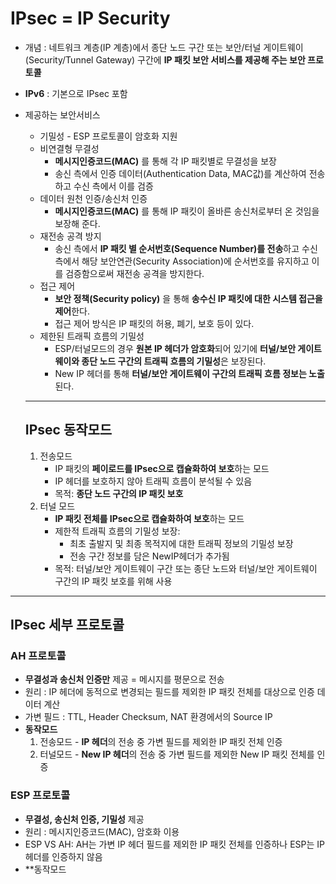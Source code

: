# IPsec = IP Security
* 개념 : 네트워크 계층(IP 계층)에서 종단 노드 구간 또는 보안/터널 게이트웨이(Security/Tunnel Gateway) 구간에 **IP 패킷 보안 서비스를 제공해 주는 보안 프로토콜**
* **IPv6** : 기본으로 IPsec 포함
* 제공하는 보안서비스
  * 기밀성 - ESP 프로토콜이 암호화 지원
  * 비연결형 무결성
    - **메시지인증코드(MAC)** 를 통해 각 IP 패킷별로 무결성을 보장
    - 송신 측에서 인증 데이터(Authentication Data, MAC값)를 계산하여 전송하고 수신 측에서 이를 검증
  * 데이터 원천 인증/송신처 인증
    - **메시지인증코드(MAC)** 를 통해 IP 패킷이 올바른 송신처로부터 온 것임을 보장해 준다.
  * 재전송 공격 방지
    - 송신 측에서 **IP 패킷 별 순서번호(Sequence Number)를 전송**하고 수신 측에서 해당 보안연관(Security Association)에 순서번호를 유지하고 이를 검증함으로써 재전송 공격을 방지한다.
  * 접근 제어
    - **보안 정책(Security policy)** 을 통해 **송수신 IP 패킷에 대한 시스템 접근을 제어**한다.
    - 접근 제어 방식은 IP 패킷의 허용, 폐기, 보호 등이 있다.
  * 제한된 트래픽 흐름의 기밀성
    - ESP/터널모드의 경우 **원본 IP 헤더가 암호화**되어 있기에 **터널/보안 게이트웨이와 종단 노드 구간의 트래픽 흐름의 기밀성**은 보장된다.
    - New IP 헤더를 통해 **터널/보안 게이트웨이 구간의 트래픽 흐름 정보는 노출** 된다.
   
  ---
  ## IPsec 동작모드
  1. 전송모드
     * IP 패킷의 **페이로드를 IPsec으로 캡슐화하여 보호**하는 모드
     * IP 헤더를 보호하지 않아 트래픽 흐름이 분석될 수 있음
     * 목적: **종단 노드 구간의 IP 패킷 보호**
  2. 터널 모드
     * **IP 패킷 전체를 IPsec으로 캡슐화하여 보호**하는 모드
     * 제한적 트래픽 흐름의 기밀성 보장:
       * 최초 출발지 및 최종 목적지에 대한 트래픽 정보의 기밀성 보장
       * 전송 구간 정보를 담은 NewIP헤더가 추가됨
     * 목적: 터널/보안 게이트웨이 구간 또는 종단 노드와 터널/보안 게이트웨이 구간의 IP 패킷 보호를 위해 사용
---
## IPsec 세부 프로토콜
### AH 프로토콜
* **무결성과 송신처 인증만** 제공 = 메시지를 평문으로 전송
* 원리 : IP 헤더에 동적으로 변경되는 필드를 제외한 IP 패킷 전체를 대상으로 인증 데이터 계산
* 가변 필드 : TTL, Header Checksum, NAT 환경에서의 Source IP
* **동작모드**
  1. 전송모드 - **IP 헤더**의 전송 중 가변 필드를 제외한 IP 패킷 전체 인증
  2. 터널모드 - **New IP 헤더**의 전송 중 가변 필드를 제외한 New IP 패킷 전체를 인증

### ESP 프로토콜
* **무결성, 송신처 인증, 기밀성** 제공
* 원리 : 메시지인증코드(MAC), 암호화 이용
* ESP VS AH: AH는 가변 IP 헤더 필드를 제외한 IP 패킷 전체를 인증하나 ESP는 IP 헤더를 인증하지 않음
* **동작모드
